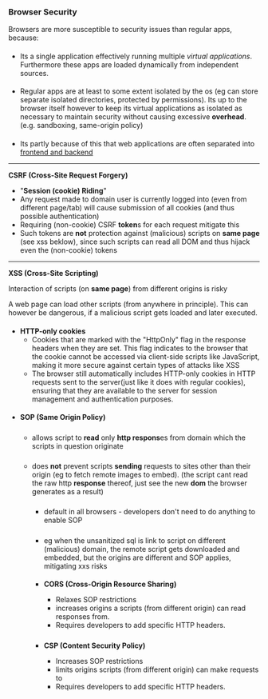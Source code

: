 
### Browser Security 

Browsers are more susceptible to security issues than regular apps, because:

#### 
- Its a single application effectively running multiple _virtual applications_. Furthermore these apps are loaded dynamically from independent sources.

####
- Regular apps are at least to some extent isolated by the os (eg can store separate isolated directories, protected by permissions). 
 Its up to the browser itself however to keep its virtual applications as isolated as necessary  to maintain security without causing excessive **overhead**. (e.g. sandboxing, same-origin policy)

 ####
- Its partly because of this that web applications are often separated into [frontend and backend](keycloak/python_keycloak_2-tier/2-tier.md)

---
 **CSRF (Cross-Site Request Forgery)**  
- "__Session (cookie) Riding__"
- Any request made to domain user is currently logged into (even from different page/tab) will cause submission of all cookies (and thus possible authentication)
- Requiring (non-cookie) CSRF **token**s for each request mitigate this
- Such tokens are **not** protection against (malicious) scripts on **same page** (see xss beklow), since such scripts can read all DOM and thus hijack even the (non-cookie) tokens
---
 **XSS (Cross-Site Scripting)**  


 Interaction of scripts (on **same page**) from different origins is risky

A web page can load other scripts (from anywhere in principle). This can however be dangerous, if a malicious script gets loaded and later executed. 

####
- **HTTP-only cookies**
    - Cookies that are marked with the "HttpOnly" flag in the response headers when they are set. This flag indicates to the browser that the cookie cannot be accessed via client-side scripts like JavaScript, making it more secure against certain types of attacks like XSS
    -  The browser still automatically includes HTTP-only cookies in HTTP requests sent to the server(just like it does with regular cookies), ensuring that they are available to the server for session management and authentication purposes.

####
-  **SOP (Same Origin Policy)**
    #####
    - allows  script to **read** only **http respons**es from  domain which the scripts in question originate


    #####
    - does **not** prevent scripts **sending** requests to sites other than their origin (eg to fetch remote images to embed). (the script cant read the raw http **response** thereof, just see the new **dom** the browser generates as a result)


        #####
        - default in all browsers -  developers don't need to do anything to enable SOP
        #####
        - eg when the unsanitized sql is link to script on different (malicious) domain, the remote script gets downloaded and embedded, but the origins are different and SOP applies, mitigating xxs risks 



        ####
        - **CORS (Cross-Origin Resource Sharing)**
            - Relaxes SOP restrictions 
            - increases origins a scripts (from different origin) can read responses from.
            - Requires developers to add specific HTTP headers.

            #####
        -  **CSP (Content Security Policy)** 
            - Increases SOP restrictions
            - limits origins scripts (from different origin) can make requests to
            - Requires developers to add specific HTTP headers.




